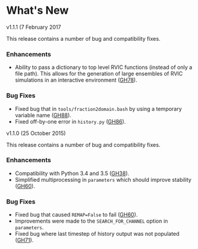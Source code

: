 # What's New

v1.1.1 (7 February 2017

This release contains a number of bug and compatibility fixes.

### Enhancements

- Ability to pass a dictionary to top level RVIC functions (instead of only a file path). This allows for the generation of large ensembles of RVIC simulations in an interactive environment ([GH78](https://github.com/UW-Hydro/RVIC/pull/78)).

### Bug Fixes

- Fixed bug that in `tools/fraction2domain.bash` by using a temporary variable name ([GH88](https://github.com/UW-Hydro/RVIC/pull/88)).
- Fixed off-by-one error in `history.py` ([GH86](https://github.com/UW-Hydro/RVIC/pull/86)).

v1.1.0 (25 October 2015)

This release contains a number of bug and compatibility fixes.

### Enhancements

- Compatibility with Python 3.4 and 3.5 ([GH38](https://github.com/UW-Hydro/RVIC/pull/38)).
- Simplified multiprocessing in `parameters` which should improve stability ([GH60](https://github.com/UW-Hydro/RVIC/pull/60)).

### Bug Fixes

- Fixed bug that caused `REMAP=False` to fail ([GH60](https://github.com/UW-Hydro/RVIC/pull/60)).
- Improvements were made to the `SEARCH_FOR_CHANNEL` option in `parameters`.
- Fixed bug where last timestep of history output was not populated ([GH71](https://github.com/UW-Hydro/RVIC/pull/71)).
